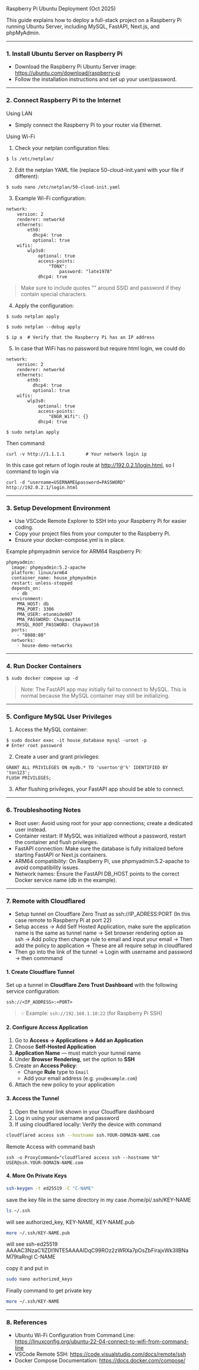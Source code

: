 Raspberry Pi Ubuntu Deployment (Oct 2025)

This guide explains how to deploy a full-stack project on a Raspberry Pi running Ubuntu Server, including MySQL, FastAPI, Next.js, and phpMyAdmin.

---

### 1. Install Ubuntu Server on Raspberry Pi

- Download the Raspberry Pi Ubuntu Server image: https://ubuntu.com/download/raspberry-pi
- Follow the installation instructions and set up your user/password.

---

### 2. Connect Raspberry Pi to the Internet

Using LAN
- Simply connect the Raspberry Pi to your router via Ethernet.

Using Wi-Fi
1. Check your netplan configuration files:

```
$ ls /etc/netplan/
```

2. Edit the netplan YAML file (replace 50-cloud-init.yaml with your file if different):

```
$ sudo nano /etc/netplan/50-cloud-init.yaml
```

3. Example Wi-Fi configuration:

```
network:
    version: 2
    renderer: networkd
    ethernets:
        eth0:
          dhcp4: true
          optional: true
    wifis:
        wlp3s0:
            optional: true
            access-points:
                "TONX":
                    password: "late1978"
            dhcp4: true
```

> Make sure to include quotes "" around SSID and password if they contain special characters.

4. Apply the configuration:

```
$ sudo netplan apply
```
```
$ sudo netplan --debug apply
```
```
$ ip a  # Verify that the Raspberry Pi has an IP address
```

5. In case that WiFi has no password but require html login, we could do

```
network:
    version: 2
    renderer: networkd
    ethernets:
        eth0:
          dhcp4: true
          optional: true
    wifis:
        wlp3s0:
            optional: true
            access-points:
                "ENGR_Wifi": {}
            dhcp4: true
```
```
$ sudo netplan apply
```

Then command 

```
curl -v http://1.1.1.1        # Your network login ip
```

In this case got return of login route at http://192.0.2.1/login.html, so I command to login via

```
curl -d "username=USERNAME&password=PASSWORD" http://192.0.2.1/login.html
```

---

### 3. Setup Development Environment

- Use VSCode Remote Explorer to SSH into your Raspberry Pi for easier coding.
- Copy your project files from your computer to the Raspberry Pi.
- Ensure your docker-compose.yml is in place.  

Example phpmyadmin service for ARM64 Raspberry Pi:

```
phpmyadmin:
  image: phpmyadmin:5.2-apache
  platform: linux/arm64
  container_name: house_phpmyadmin
  restart: unless-stopped
  depends_on:
    - db
  environment:
    PMA_HOST: db
    PMA_PORT: 3306
    PMA_USER: etunmide007
    PMA_PASSWORD: Chayawut16
    MYSQL_ROOT_PASSWORD: Chayawut16
  ports:
    - "8080:80"
  networks:
    - house-demo-networks
```

---

### 4. Run Docker Containers

```
$ sudo docker compose up -d
```

> Note: The FastAPI app may initially fail to connect to MySQL. This is normal because the MySQL container may still be initializing.

---

### 5. Configure MySQL User Privileges

1. Access the MySQL container:

```
$ sudo docker exec -it house_database mysql -uroot -p
# Enter root password
```

2. Create a user and grant privileges:

```
GRANT ALL PRIVILEGES ON mydb.* TO 'userton'@'%' IDENTIFIED BY 'ton123';
FLUSH PRIVILEGES;
```

3. After flushing privileges, your FastAPI app should be able to connect.

---

### 6. Troubleshooting Notes

- Root user: Avoid using root for your app connections; create a dedicated user instead.
- Container restart: If MySQL was initialized without a password, restart the container and flush privileges.
- FastAPI connection: Make sure the database is fully initialized before starting FastAPI or Next.js containers.
- ARM64 compatibility: On Raspberry Pi, use phpmyadmin:5.2-apache to avoid compatibility issues.
- Network names: Ensure the FastAPI DB_HOST points to the correct Docker service name (db in the example).

---

### 7. Remote with Cloudflared

- Setup tunnel on Cloudflare Zero Trust as ssh://IP_ADRESS:PORT (In this case remote to Raspberry Pi at port 22)
- Setup access -> Add Self Hosted Application, make sure the application name is the same as tunnel name -> Set browser rendering option as ssh -> Add policy then change rule to email and input your email -> Then add the policy to application -> These are all require setup in cloudflared
- Then go into the link of the tunnel -> Login with username and password -> then commmand

#### 1. Create Cloudflare Tunnel

Set up a tunnel in **Cloudflare Zero Trust Dashboard** with the following service configuration:

```
ssh://<IP_ADDRESS>:<PORT>
```

> 💡 Example: `ssh://192.168.1.10:22` (for Raspberry Pi SSH)

#### 2. Configure Access Application

1. Go to **Access → Applications → Add an Application**  
2. Choose **Self-Hosted Application**  
3. **Application Name** — must match your tunnel name  
4. Under **Browser Rendering**, set the option to **SSH**  
5. Create an **Access Policy**:
   - Change **Rule** type to `Email`
   - Add your email address (e.g. `you@example.com`)
6. Attach the new policy to your application

#### 3. Access the Tunnel

1. Open the tunnel link shown in your Cloudflare dashboard  
2. Log in using your username and password
3. If using cloudflared locally: Verify the device with command 

```bash
cloudflared access ssh --hostname ssh.YOUR-DOMAIN-NAME.com
```

Remote Access with command
bash
```
ssh -o ProxyCommand="cloudflared access ssh --hostname %h" USER@ssh.YOUR-DOMAIN-NAME.com
```

#### 4. More On Private Keys

```bash
ssh-keygen -t ed25519 -C "C-NAME" 
```
save the key file in the same directory in my case /home/pi/.ssh/KEY-NAME 

```bash
ls ~/.ssh
```

will see authorized_key, KEY-NAME, KEY-NAME.pub

```bash
more ~/.ssh/KEY-NAME.pub
```
will see ssh-ed25519 AAAAC3NzaC1lZDI1NTE5AAAAIDqC99ROz2zWRXa7pOsZbFirajxWk3lIBNaM79taRngl C-NAME

copy it and put in

```bash
sudo nano authorized_keys
```

Finally command to get private key

```bash
more ~/.ssh/KEY-NAME
```

---

### 8. References

- Ubuntu Wi-Fi Configuration from Command Line: https://linuxconfig.org/ubuntu-22-04-connect-to-wifi-from-command-line
- VSCode Remote SSH: https://code.visualstudio.com/docs/remote/ssh
- Docker Compose Documentation: https://docs.docker.com/compose/


